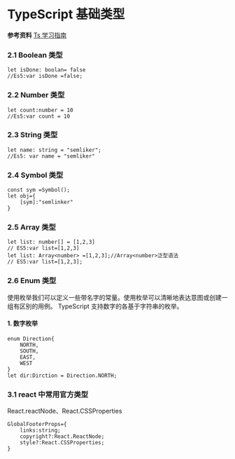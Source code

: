 # TypeScript 基础类型

**参考资料**
[Ts 学习指南](https://juejin.im/post/6872111128135073806#heading-110)

### 2.1 Boolean 类型

```
let isDone: boolan= false
//Es5:var isDone =false;
```

### 2.2 Number 类型

```
let count:number = 10
//Es5:var count = 10
```

### 2.3 String 类型

```
let name: string = "semliker";
//Es5: var name = "semliker"
```

### 2.4 Symbol 类型

```
const sym =Symbol();
let obj={
	[sym]:"semlinker"
}
```

### 2.5 Array 类型

```
let list: number[] = [1,2,3]
// ES5:var list=[1,2,3]
let list: Array<number> =[1,2,3];//Array<number>泛型语法
// ES5:var list=[1,2,3];
```

### 2.6 Enum 类型

使用枚举我们可以定义一些带名字的常量。使用枚举可以清晰地表达意图或创建一组有区别的用例。
TypeScript 支持数字的各基于字符串的枚举。

#### 1. 数字枚举

```
enum Direction{
	NORTH,
	SOUTH,
	EAST,
	WEST
}
let dir:Dirction = Direction.NORTH;
```

### 3.1 react 中常用官方类型

React.reactNode、React.CSSProperties

```
GlobalFooterProps={
    links:string;
    copyright?:React.ReactNode;
    style?:React.CSSProperties;
}
```
